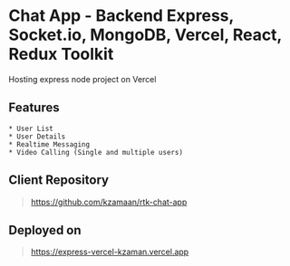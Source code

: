 # Chat App - Backend Express, Socket.io, MongoDB, Vercel, React, Redux Toolkit

Hosting express node project on Vercel

## Features

    * User List
    * User Details
    * Realtime Messaging
    * Video Calling (Single and multiple users)

## Client Repository

> <https://github.com/kzamaan/rtk-chat-app>

## Deployed on

> <https://express-vercel-kzaman.vercel.app>
